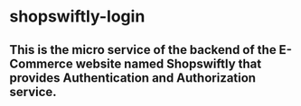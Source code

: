 # shopswiftly-login
## This is the micro service of the backend of the E-Commerce website named Shopswiftly that provides Authentication and Authorization service.
